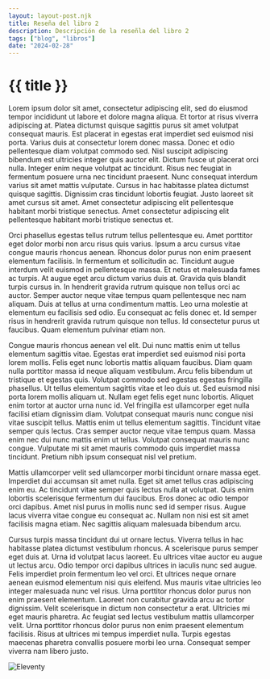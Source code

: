 ```yaml
--- 
layout: layout-post.njk 
title: Reseña del libro 2 
description: Descripción de la reseñla del libro 2
tags: ["blog", "libros"]
date: "2024-02-28"
--- 
```


# {{ title }} 

Lorem ipsum dolor sit amet, consectetur adipiscing elit, sed do eiusmod tempor incididunt ut labore et dolore magna aliqua. Et tortor at risus viverra adipiscing at. Platea dictumst quisque sagittis purus sit amet volutpat consequat mauris. Est placerat in egestas erat imperdiet sed euismod nisi porta. Varius duis at consectetur lorem donec massa. Donec et odio pellentesque diam volutpat commodo sed. Nisl suscipit adipiscing bibendum est ultricies integer quis auctor elit. Dictum fusce ut placerat orci nulla. Integer enim neque volutpat ac tincidunt. Risus nec feugiat in fermentum posuere urna nec tincidunt praesent. Nunc consequat interdum varius sit amet mattis vulputate. Cursus in hac habitasse platea dictumst quisque sagittis. Dignissim cras tincidunt lobortis feugiat. Justo laoreet sit amet cursus sit amet. Amet consectetur adipiscing elit pellentesque habitant morbi tristique senectus. Amet consectetur adipiscing elit pellentesque habitant morbi tristique senectus et.

Orci phasellus egestas tellus rutrum tellus pellentesque eu. Amet porttitor eget dolor morbi non arcu risus quis varius. Ipsum a arcu cursus vitae congue mauris rhoncus aenean. Rhoncus dolor purus non enim praesent elementum facilisis. In fermentum et sollicitudin ac. Tincidunt augue interdum velit euismod in pellentesque massa. Et netus et malesuada fames ac turpis. At augue eget arcu dictum varius duis at. Gravida quis blandit turpis cursus in. In hendrerit gravida rutrum quisque non tellus orci ac auctor. Semper auctor neque vitae tempus quam pellentesque nec nam aliquam. Duis at tellus at urna condimentum mattis. Leo urna molestie at elementum eu facilisis sed odio. Eu consequat ac felis donec et. Id semper risus in hendrerit gravida rutrum quisque non tellus. Id consectetur purus ut faucibus. Quam elementum pulvinar etiam non.

Congue mauris rhoncus aenean vel elit. Dui nunc mattis enim ut tellus elementum sagittis vitae. Egestas erat imperdiet sed euismod nisi porta lorem mollis. Felis eget nunc lobortis mattis aliquam faucibus. Diam quam nulla porttitor massa id neque aliquam vestibulum. Arcu felis bibendum ut tristique et egestas quis. Volutpat commodo sed egestas egestas fringilla phasellus. Ut tellus elementum sagittis vitae et leo duis ut. Sed euismod nisi porta lorem mollis aliquam ut. Nullam eget felis eget nunc lobortis. Aliquet enim tortor at auctor urna nunc id. Vel fringilla est ullamcorper eget nulla facilisi etiam dignissim diam. Volutpat consequat mauris nunc congue nisi vitae suscipit tellus. Mattis enim ut tellus elementum sagittis. Tincidunt vitae semper quis lectus. Cras semper auctor neque vitae tempus quam. Massa enim nec dui nunc mattis enim ut tellus. Volutpat consequat mauris nunc congue. Vulputate mi sit amet mauris commodo quis imperdiet massa tincidunt. Pretium nibh ipsum consequat nisl vel pretium.

Mattis ullamcorper velit sed ullamcorper morbi tincidunt ornare massa eget. Imperdiet dui accumsan sit amet nulla. Eget sit amet tellus cras adipiscing enim eu. Ac tincidunt vitae semper quis lectus nulla at volutpat. Quis enim lobortis scelerisque fermentum dui faucibus. Eros donec ac odio tempor orci dapibus. Amet nisl purus in mollis nunc sed id semper risus. Augue lacus viverra vitae congue eu consequat ac. Nullam non nisi est sit amet facilisis magna etiam. Nec sagittis aliquam malesuada bibendum arcu.

Cursus turpis massa tincidunt dui ut ornare lectus. Viverra tellus in hac habitasse platea dictumst vestibulum rhoncus. A scelerisque purus semper eget duis at. Urna id volutpat lacus laoreet. Eu ultrices vitae auctor eu augue ut lectus arcu. Odio tempor orci dapibus ultrices in iaculis nunc sed augue. Felis imperdiet proin fermentum leo vel orci. Et ultrices neque ornare aenean euismod elementum nisi quis eleifend. Mus mauris vitae ultricies leo integer malesuada nunc vel risus. Urna porttitor rhoncus dolor purus non enim praesent elementum. Laoreet non curabitur gravida arcu ac tortor dignissim. Velit scelerisque in dictum non consectetur a erat. Ultricies mi eget mauris pharetra. Ac feugiat sed lectus vestibulum mattis ullamcorper velit. Urna porttitor rhoncus dolor purus non enim praesent elementum facilisis. Risus at ultrices mi tempus imperdiet nulla. Turpis egestas maecenas pharetra convallis posuere morbi leo urna. Consequat semper viverra nam libero justo.

![Eleventy](/img/eleventy.svg)